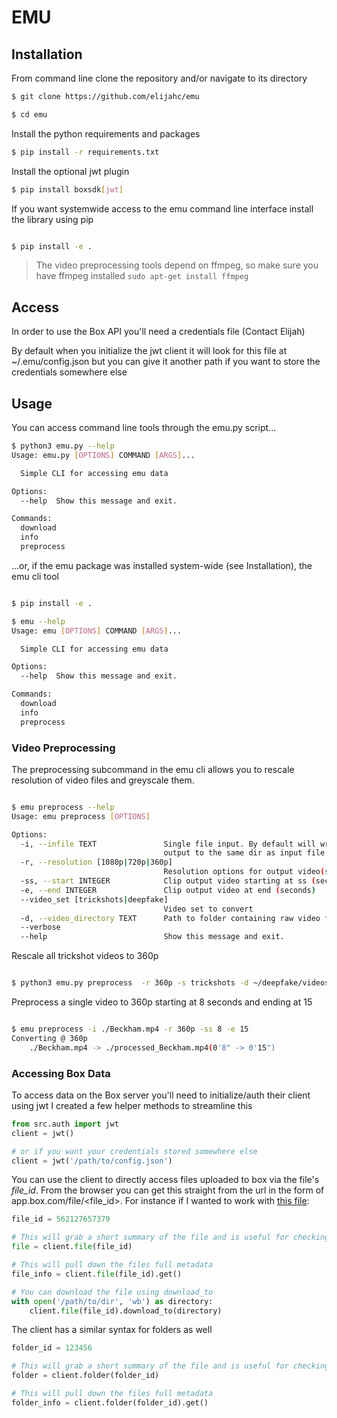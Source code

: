 # EMU

## Installation
From command line clone the repository and/or navigate to its directory

```bash
$ git clone https://github.com/elijahc/emu

$ cd emu
```

Install the python requirements and packages
```bash
$ pip install -r requirements.txt
```

Install the optional jwt plugin
```bash
$ pip install boxsdk[jwt]
```

If you want systemwide access to the emu command line interface install the library using pip
```bash

$ pip install -e .

```

> The video preprocessing tools depend on ffmpeg, so make sure you have ffmpeg installed
> `sudo apt-get install ffmpeg`

## Access

In order to use the Box API you'll need a credentials file (Contact Elijah)

By default when you initialize the jwt client it will look for this file at ~/.emu/config.json but you can give it another path if you want to store the credentials somewhere else

## Usage

You can access command line tools through the emu.py script...

```bash
$ python3 emu.py --help
Usage: emu.py [OPTIONS] COMMAND [ARGS]...

  Simple CLI for accessing emu data

Options:
  --help  Show this message and exit.

Commands:
  download
  info
  preprocess
```

...or, if the emu package was installed system-wide (see Installation), the emu cli tool

```bash

$ pip install -e .

$ emu --help
Usage: emu [OPTIONS] COMMAND [ARGS]...

  Simple CLI for accessing emu data

Options:
  --help  Show this message and exit.

Commands:
  download
  info
  preprocess

```

### Video Preprocessing

The preprocessing subcommand in the emu cli allows you to rescale resolution of video files and greyscale them.

```bash

$ emu preprocess --help
Usage: emu preprocess [OPTIONS]

Options:
  -i, --infile TEXT               Single file input. By default will write the
                                  output to the same dir as input file
  -r, --resolution [1080p|720p|360p]
                                  Resolution options for output video(s)
  -ss, --start INTEGER            Clip output video starting at ss (seconds)
  -e, --end INTEGER               Clip output video at end (seconds)
  --video_set [trickshots|deepfake]
                                  Video set to convert
  -d, --video_directory TEXT      Path to folder containing raw video files
  --verbose
  --help                          Show this message and exit.

```

Rescale all trickshot videos to 360p

```bash

$ python3 emu.py preprocess  -r 360p -s trickshots -d ~/deepfake/videos/trickshots

```

Preprocess a single video to 360p starting at 8 seconds and ending at 15

```bash

$ emu preprocess -i ./Beckham.mp4 -r 360p -ss 8 -e 15
Converting @ 360p
	./Beckham.mp4 -> ./processed_Beckham.mp4(0'8" -> 0'15")

```


### Accessing Box Data

To access data on the Box server you'll need to initialize/auth their client using jwt
I created a few helper methods to streamline this

```python
from src.auth import jwt
client = jwt()

# or if you want your credentials stored somewhere else
client = jwt('/path/to/config.json')
```

You can use the client to directly access files uploaded to box via the file's *file_id*. From the browser you can get this straight from the url in the form of app.box.com/file/<file_id>.
For instance if I wanted to work with [this file](https://app.box.com/file/562127657379):
```python
file_id = 562127657379

# This will grab a short summary of the file and is useful for checking if it exists and you have access
file = client.file(file_id)

# This will pull down the files full metadata
file_info = client.file(file_id).get()

# You can download the file using download_to
with open('/path/to/dir', 'wb') as directory:
    client.file(file_id).download_to(directory)
```

The client has a similar syntax for folders as well

```python
folder_id = 123456

# This will grab a short summary of the file and is useful for checking if it exists and you have access
folder = client.folder(folder_id)

# This will pull down the files full metadata
folder_info = client.folder(folder_id).get()
```
